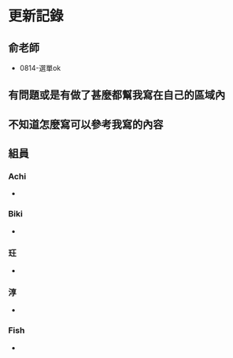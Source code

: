 # 更新記錄
## 俞老師
- 0814-選單ok

## 有問題或是有做了甚麼都幫我寫在自己的區域內
## 不知道怎麼寫可以參考我寫的內容
## 組員
### Achi
-  
### Biki
- 
### 玨
- 
### 淳
- 
### Fish
- 


